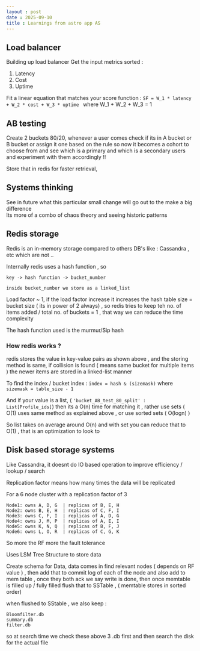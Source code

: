 ```yaml
---
layout : post
date : 2025-09-10
title : Learnings from astro app AS 
---
```


## Load balancer 
Building up load balancer 
Get the input metrics sorted : 
1. Latency
2. Cost
3. Uptime

Fit a linear equation that matches your score function : 
`SF = W_1 * latency + W_2 * cost + W_3 * uptime `
where W_1 + W_2 + W_3 = 1


## AB testing 
Create 2 buckets 80/20, whenever a user comes check if its in A bucket or B bucket or assign it one based on the rule so now it becomes a cohort to choose from and see which is a primary and which is a secondary users and experiment with them accordingly !! 

Store that in redis for faster retrieval, 


## Systems thinking 
See in future what this particular small change will go out to the make a big difference   
Its more of a combo of chaos theory and seeing historic patterns 


## Redis storage
Redis is an in-memory storage compared to others DB's like : Cassandra , etc which are not ..  

Internally redis uses a hash function , so 

```
key -> hash function -> bucket_number

inside bucket_number we store as a linked_list
```

Load factor ~ 1, if the load factor increase it increases the hash table size = bucket size ( its in power of 2 always) , so redis tries to keep teh no. of items added / total no. of buckets = 1 , that way we can reduce the time complexity   


The hash function used is the murmur/Sip hash 

### How redis works ? 
redis stores the value in key-value pairs as shown above , and the storing method is same, if collision is found ( means same bucket for multiple items ) the newer items are stored in a linked-list manner 

To find the index / bucket index : `index = hash & (sizemask)` where `sizemask = table_size - 1`

And if your value is a list, ( `'bucket_AB_test_80_split' : List[Profile_ids]`) then its a O(n) time for matching it , rather use sets ( O(1) uses same method as explained above , or use sorted sets ( O(logn) )

So list takes on average around O(n) and with set you can reduce that to O(1) , that is an optimization to look to  



## Disk based storage systems 

Like Cassandra, it doesnt do IO based operation to improve efficiency / lookup / search 

Replication factor means how many times the data will be replicated 

For a 6 node cluster with a replication factor of 3
```
Node1: owns A, D, G  | replicas of B, E, H
Node2: owns B, E, H  | replicas of C, F, I
Node3: owns C, F, I  | replicas of A, D, G
Node4: owns J, M, P  | replicas of A, E, I
Node5: owns K, N, Q  | replicas of B, F, J
Node6: owns L, O, R  | replicas of C, G, K
```

So more the RF more the fault tolerance

Uses LSM Tree Structure to store data 


Create schema for Data, data comes in find relevant nodes ( depends on RF value ) , then add that to commit log of each of the node and also add to mem table , once they both ack we say write is done, then once memtable is filled up / fully filled flush that to SSTable , ( memtable stores in sorted order) 

when flushed to SStable , we also keep : 
```
Bloomfilter.db 
summary.db
filter.db 
```


so at search time we check these above 3 .db first and then search the disk for the actual file 
























